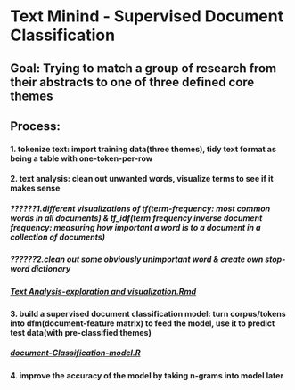 # Text Minind - Supervised Document Classification

## Goal: Trying to match a group of research from their abstracts to one of three defined core themes


## Process:
#### 1. tokenize text: import training data(three themes), tidy text format as being a table with one-token-per-row
#### 2. text analysis: clean out unwanted words, visualize terms to see if it makes sense 
##### ??????1.different visualizations of tf(term-frequency: most common words in all documents) & tf_idf(term frequency inverse document frequency: measuring how important a word is to a document in a collection of documents) 
##### ??????2.clean out some obviously unimportant word & create own stop-word dictionary
##### *[Text Analysis-exploration and visualization.Rmd](https://github.com/lucas3359/text-mining-CoreThemeMatch/blob/master/Text%20Analysis-exploration%20and%20visualization.Rmd)*
#### 3. build a supervised document classification model: turn corpus/tokens into dfm(document-feature matrix) to feed the model, use it to predict test data(with pre-classified themes) 
##### *[document-Classification-model.R](https://github.com/lucas3359/text-mining-CoreThemeMatch/blob/master/document-Classification-model.R)*
#### 4. improve the accuracy of the model by taking n-grams into model later
